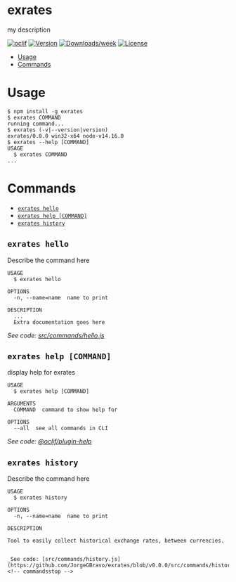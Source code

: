 exrates
=======

my description

[![oclif](https://img.shields.io/badge/cli-oclif-brightgreen.svg)](https://oclif.io)
[![Version](https://img.shields.io/npm/v/exrates.svg)](https://npmjs.org/package/exrates)
[![Downloads/week](https://img.shields.io/npm/dw/exrates.svg)](https://npmjs.org/package/exrates)
[![License](https://img.shields.io/npm/l/exrates.svg)](https://github.com/JorgeGBravo/exrates/blob/master/package.json)

<!-- toc -->
* [Usage](#usage)
* [Commands](#commands)
<!-- tocstop -->
# Usage
<!-- usage -->
```sh-session
$ npm install -g exrates
$ exrates COMMAND
running command...
$ exrates (-v|--version|version)
exrates/0.0.0 win32-x64 node-v14.16.0
$ exrates --help [COMMAND]
USAGE
  $ exrates COMMAND
...
```
<!-- usagestop -->
# Commands
<!-- commands -->
* [`exrates hello`](#exrates-hello)
* [`exrates help [COMMAND]`](#exrates-help-command)
* [`exrates history`](#exrates-history)

## `exrates hello`

Describe the command here

```
USAGE
  $ exrates hello

OPTIONS
  -n, --name=name  name to print

DESCRIPTION
  ...
  Extra documentation goes here
```

_See code: [src/commands/hello.js](https://github.com/JorgeGBravo/exrates/blob/v0.0.0/src/commands/hello.js)_

## `exrates help [COMMAND]`

display help for exrates

```
USAGE
  $ exrates help [COMMAND]

ARGUMENTS
  COMMAND  command to show help for

OPTIONS
  --all  see all commands in CLI
```

_See code: [@oclif/plugin-help](https://github.com/oclif/plugin-help/blob/v3.2.3/src/commands/help.ts)_

## `exrates history`

Describe the command here

```
USAGE
  $ exrates history

OPTIONS
  -n, --name=name  name to print

DESCRIPTION

Tool to easily collect historical exchange rates, between currencies.


_See code: [src/commands/history.js](https://github.com/JorgeGBravo/exrates/blob/v0.0.0/src/commands/history.js)_
<!-- commandsstop -->
